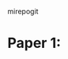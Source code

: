 mirepogit
# Paper 1:<Title>
### Author: <Your>
### Topic: <What>
### Star date: 1st of March, 2018.
x
hola rama principal